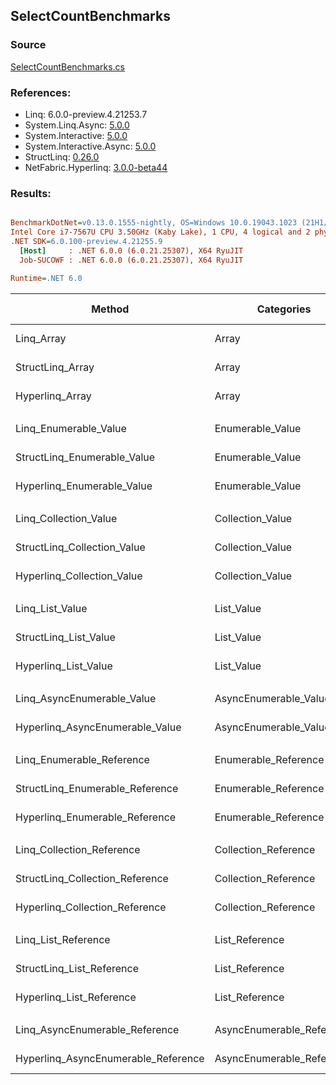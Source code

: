 ﻿## SelectCountBenchmarks

### Source
[SelectCountBenchmarks.cs](../NetFabric.Hyperlinq.Benchmarks/Benchmarks/SelectCountBenchmarks.cs)

### References:
- Linq: 6.0.0-preview.4.21253.7
- System.Linq.Async: [5.0.0](https://www.nuget.org/packages/System.Linq.Async/5.0.0)
- System.Interactive: [5.0.0](https://www.nuget.org/packages/System.Interactive/5.0.0)
- System.Interactive.Async: [5.0.0](https://www.nuget.org/packages/System.Interactive.Async/5.0.0)
- StructLinq: [0.26.0](https://www.nuget.org/packages/StructLinq/0.26.0)
- NetFabric.Hyperlinq: [3.0.0-beta44](https://www.nuget.org/packages/NetFabric.Hyperlinq/3.0.0-beta44)

### Results:
``` ini

BenchmarkDotNet=v0.13.0.1555-nightly, OS=Windows 10.0.19043.1023 (21H1/May2021Update)
Intel Core i7-7567U CPU 3.50GHz (Kaby Lake), 1 CPU, 4 logical and 2 physical cores
.NET SDK=6.0.100-preview.4.21255.9
  [Host]     : .NET 6.0.0 (6.0.21.25307), X64 RyuJIT
  Job-SUCOWF : .NET 6.0.0 (6.0.21.25307), X64 RyuJIT

Runtime=.NET 6.0  

```
|                              Method |                Categories | Count |         Mean |      Error |     StdDev | Ratio |  Gen 0 | Gen 1 | Gen 2 | Allocated |
|------------------------------------ |-------------------------- |------ |-------------:|-----------:|-----------:|------:|-------:|------:|------:|----------:|
|                          Linq_Array |                     Array |   100 |   219.711 ns |  4.1739 ns |  3.9042 ns |  1.00 | 0.0229 |     - |     - |      48 B |
|                    StructLinq_Array |                     Array |   100 |    10.184 ns |  0.0370 ns |  0.0328 ns |  0.05 |      - |     - |     - |         - |
|                     Hyperlinq_Array |                     Array |   100 |    15.418 ns |  0.0369 ns |  0.0345 ns |  0.07 |      - |     - |     - |         - |
|                                     |                           |       |              |            |            |       |        |       |       |           |
|               Linq_Enumerable_Value |          Enumerable_Value |   100 |   812.967 ns |  5.9923 ns |  5.3121 ns |  1.00 | 0.0420 |     - |     - |      88 B |
|         StructLinq_Enumerable_Value |          Enumerable_Value |   100 |   784.076 ns |  4.0677 ns |  3.6059 ns |  0.96 | 0.0153 |     - |     - |      32 B |
|          Hyperlinq_Enumerable_Value |          Enumerable_Value |   100 |   144.744 ns |  0.2739 ns |  0.2562 ns |  0.18 |      - |     - |     - |         - |
|                                     |                           |       |              |            |            |       |        |       |       |           |
|               Linq_Collection_Value |          Collection_Value |   100 |   801.510 ns |  5.9916 ns |  5.3114 ns |  1.00 | 0.0420 |     - |     - |      88 B |
|         StructLinq_Collection_Value |          Collection_Value |   100 |   769.218 ns |  4.4604 ns |  3.9541 ns |  0.96 | 0.0153 |     - |     - |      32 B |
|          Hyperlinq_Collection_Value |          Collection_Value |   100 |    16.540 ns |  0.0370 ns |  0.0328 ns |  0.02 |      - |     - |     - |         - |
|                                     |                           |       |              |            |            |       |        |       |       |           |
|                     Linq_List_Value |                List_Value |   100 |   402.821 ns |  0.5863 ns |  0.4895 ns |  1.00 | 0.0267 |     - |     - |      56 B |
|               StructLinq_List_Value |                List_Value |   100 |    10.144 ns |  0.0241 ns |  0.0225 ns |  0.03 |      - |     - |     - |         - |
|                Hyperlinq_List_Value |                List_Value |   100 |     4.959 ns |  0.0321 ns |  0.0268 ns |  0.01 |      - |     - |     - |         - |
|                                     |                           |       |              |            |            |       |        |       |       |           |
|          Linq_AsyncEnumerable_Value |     AsyncEnumerable_Value |   100 | 7,802.309 ns | 15.9078 ns | 14.8802 ns |  1.00 | 0.0458 |     - |     - |      96 B |
|     Hyperlinq_AsyncEnumerable_Value |     AsyncEnumerable_Value |   100 |   786.096 ns |  1.0756 ns |  1.0061 ns |  0.10 |      - |     - |     - |         - |
|                                     |                           |       |              |            |            |       |        |       |       |           |
|           Linq_Enumerable_Reference |      Enumerable_Reference |   100 |   779.795 ns |  5.2856 ns |  4.9441 ns |  1.00 | 0.0420 |     - |     - |      88 B |
|     StructLinq_Enumerable_Reference |      Enumerable_Reference |   100 |   755.027 ns |  3.7415 ns |  3.1243 ns |  0.97 | 0.0153 |     - |     - |      32 B |
|      Hyperlinq_Enumerable_Reference |      Enumerable_Reference |   100 |   373.832 ns |  3.4209 ns |  2.6708 ns |  0.48 | 0.0153 |     - |     - |      32 B |
|                                     |                           |       |              |            |            |       |        |       |       |           |
|           Linq_Collection_Reference |      Collection_Reference |   100 |   764.223 ns |  3.1207 ns |  2.7664 ns | 1.000 | 0.0420 |     - |     - |      88 B |
|     StructLinq_Collection_Reference |      Collection_Reference |   100 |   785.206 ns |  4.3773 ns |  3.8804 ns | 1.027 | 0.0153 |     - |     - |      32 B |
|      Hyperlinq_Collection_Reference |      Collection_Reference |   100 |     4.343 ns |  0.0194 ns |  0.0172 ns | 0.006 |      - |     - |     - |         - |
|                                     |                           |       |              |            |            |       |        |       |       |           |
|                 Linq_List_Reference |            List_Reference |   100 |   414.345 ns |  3.3147 ns |  2.9384 ns |  1.00 | 0.0267 |     - |     - |      56 B |
|           StructLinq_List_Reference |            List_Reference |   100 |   754.097 ns |  2.5777 ns |  2.1525 ns |  1.82 | 0.0153 |     - |     - |      32 B |
|            Hyperlinq_List_Reference |            List_Reference |   100 |     4.476 ns |  0.0161 ns |  0.0143 ns |  0.01 |      - |     - |     - |         - |
|                                     |                           |       |              |            |            |       |        |       |       |           |
|      Linq_AsyncEnumerable_Reference | AsyncEnumerable_Reference |   100 | 6,958.364 ns | 21.2835 ns | 17.7727 ns |  1.00 | 0.0458 |     - |     - |      96 B |
| Hyperlinq_AsyncEnumerable_Reference | AsyncEnumerable_Reference |   100 | 1,428.854 ns |  6.0499 ns |  5.3631 ns |  0.21 | 0.0153 |     - |     - |      32 B |
